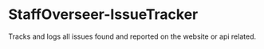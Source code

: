 # StaffOverseer-IssueTracker
Tracks and logs all issues found and reported on the website or api related.
